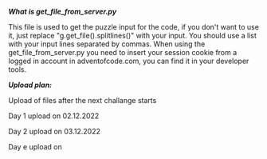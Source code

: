 ***What is get_file_from_server.py***

This file is used to get the puzzle input for the code, if you don't want to use it, just replace "g.get_file().splitlines()" with your input.
You should use a list with your input lines separated by commas.
When using the get_file_from_server.py you need to insert your session cookie from a logged in account in adventofcode.com, you can find it in your developer tools.

***Upload plan:***

Upload of files after the next challange starts

Day 1 upload on 02.12.2022

Day 2 upload on 03.12.2022

Day e upload on 

